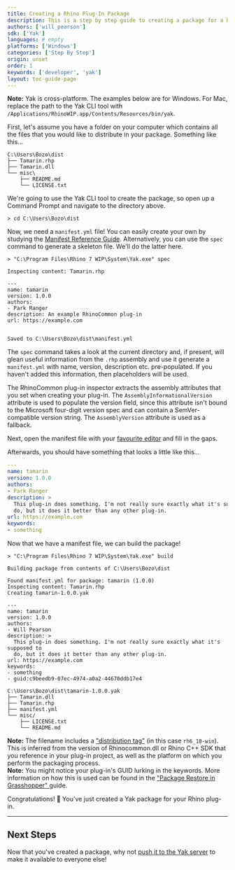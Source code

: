 ```yaml
---
title: Creating a Rhino Plug-In Package
description: This is a step by step guide to creating a package for a Rhino plug-in.
authors: ['will_pearson']
sdk: ['Yak']
languages: # empty
platforms: ['Windows']
categories: ['Step By Step']
origin: unset
order: 1
keywords: ['developer', 'yak']
layout: toc-guide-page
---
```


<div class="alert alert-info" role="alert">
<strong>Note:</strong> Yak is cross-platform. The examples below are for Windows.
For Mac, replace the path to the Yak CLI tool with
<code>/Applications/RhinoWIP.app/Contents/Resources/bin/yak</code>.
</div>

First, let's assume you have a folder on your computer which contains all the
files that you would like to distribute in your package. Something like this...

```commandline
C:\Users\Bozo\dist
├── Tamarin.rhp
├── Tamarin.dll
└── misc\
    ├── README.md
    └── LICENSE.txt
```

We're going to use the Yak CLI tool to create the package, so open up a Command
Prompt and navigate to the directory above.

```commandline
> cd C:\Users\Bozo\dist
```

Now, we need a `manifest.yml` file! You can easily create your own by studying
the [Manifest Reference Guide](../the-package-manifest). Alternatively, you can use the `spec`
command to generate a skeleton file. We'll do the latter here.

```commandline
> "C:\Program Files\Rhino 7 WIP\System\Yak.exe" spec

Inspecting content: Tamarin.rhp

---
name: tamarin
version: 1.0.0
authors:
- Park Ranger
description: An example RhinoCommon plug-in
url: https://example.com


Saved to C:\Users\Bozo\dist\manifest.yml
```

The `spec` command takes a look at the current directory and, if present, will
glean useful information from the `.rhp` assembly and use it generate a
`manifest.yml` with name, version, description etc. pre-populated. If you haven't
added this information, then placeholders will be used.

The RhinoCommon plug-in inspector extracts the assembly attributes that you set
when creating your plug-in. The `AssemblyInformationalVersion` attribute is used
to populate the version field, since this attribute isn't bound to the Microsoft
four-digit version spec and can contain a SemVer-compatible version string. The
`AssemblyVersion` attribute is used as a fallback.

Next, open the manifest file with your [favourite editor](https://code.visualstudio.com)
and fill in the gaps.

Afterwards, you should have something that looks a little like this...

```yaml
---
name: tamarin
version: 1.0.0
authors:
- Park Ranger
description: >
  This plug-in does something. I'm not really sure exactly what it's supposed to
  do, but it does it better than any other plug-in.
url: https://example.com
keywords:
- something
```

Now that we have a manifest file, we can build the package!

```commandline
> "C:\Program Files\Rhino 7 WIP\System\Yak.exe" build

Building package from contents of C:\Users\Bozo\dist

Found manifest.yml for package: tamarin (1.0.0)
Inspecting content: Tamarin.rhp
Creating tamarin-1.0.0.yak

---
name: tamarin
version: 1.0.0
authors:
- Will Pearson
description: >
  This plug-in does something. I'm not really sure exactly what it's supposed to
  do, but it does it better than any other plug-in.
url: https://example.com
keywords:
- something
- guid:c9beedb9-07ec-4974-a0a2-44670ddb17e4

C:\Users\Bozo\dist\tamarin-1.0.0.yak
├── Tamarin.dll
├── Tamarin.rhp
├── manifest.yml
└── misc/
    ├── LICENSE.txt
    └── README.md
```

<div class="alert alert-info" role="alert">
<strong>Note:</strong> The filename includes a <a href="../the-anatomy-of-a-package#distributions">"distribution tag"</a> (in this case <code>rh6_18-win</code>). This is inferred from the version of Rhinocommon.dll or Rhino C++ SDK that you reference in your plug-in project, as well as the platform on which you perform the packaging process.
</div>

<div class="alert alert-info" role="alert">
<strong>Note:</strong> You might notice your plug-in's GUID lurking in the
keywords. More information on how this is used can be found in the
<a href="../package-restore-in-grasshopper">"Package Restore in Grasshopper"
</a> guide.
</div>

Congratulations! 🙌 You've just created a Yak package for your Rhino
plug-in.

---

## Next Steps

Now that you've created a package, why not
[push it to the Yak server](../pushing-a-package-to-the-server) to make it
available to everyone else!
